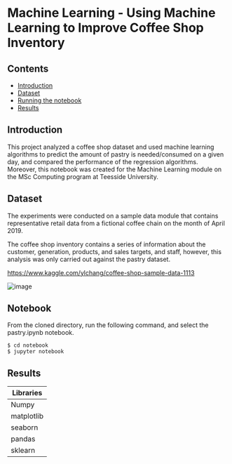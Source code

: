 # Machine Learning - Using Machine Learning to Improve Coffee Shop Inventory
 <!-- omit in toc -->

## Contents  <!-- omit in toc -->
 
 - [Introduction](#introduction)
 - [Dataset](#dataset)
 - [Running the notebook](#notebook)
 - [Results](#results)
 
## Introduction

This project analyzed a coffee shop dataset and used machine learning algorithms to predict the amount of pastry is needed/consumed on a given day, and compared the performance of the regression algorithms. Moreover, this notebook was created for the Machine Learning module on the MSc Computing program at Teesside University.

## Dataset
The experiments were conducted on a sample data module that contains representative retail data from a fictional coffee chain on the month of April 2019. 

The coffee shop inventory contains a series of information about the customer, generation, products, and sales targets, and staff, however, this analysis was only carried out against the pastry dataset.

https://www.kaggle.com/ylchang/coffee-shop-sample-data-1113

![image](https://user-images.githubusercontent.com/5699782/120228559-aadedc80-c24b-11eb-8d3d-e9183746d4a4.png)

## Notebook
From the cloned directory, run the following command, and select the pastry.ipynb notebook.

    $ cd notebook
    $ jupyter notebook

## Results
| Libraries |
| ------------------------------ |
| Numpy |
| matplotlib |
| seaborn |
| pandas |
| sklearn |
